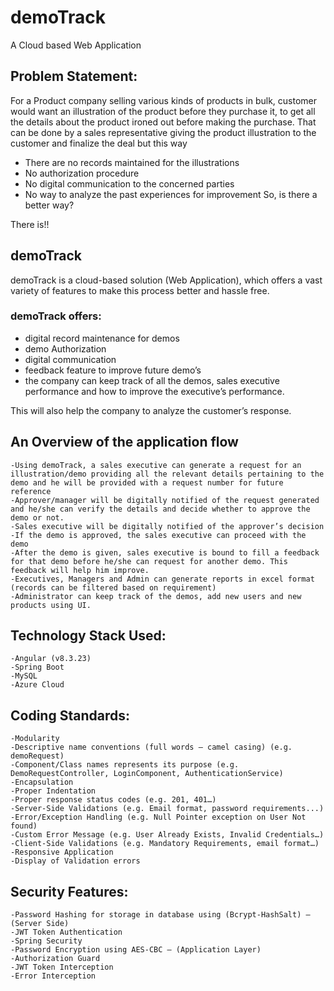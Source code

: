 # demoTrack
A Cloud based Web Application

## Problem Statement: 
For a Product company selling various kinds of products in bulk, customer would want an illustration of the product before they purchase it, to get all the details about the product ironed out before making the purchase.
That can be done by a sales representative giving the product illustration to the customer and finalize the deal but this way
- There are no records maintained for the illustrations
- No authorization procedure
- No digital communication to the concerned parties
- No way to analyze the past experiences for improvement
So, is there a better way?

There is!!

## demoTrack
demoTrack is a cloud-based solution (Web Application), which offers a vast variety of features to make this process better and hassle free.

### demoTrack offers:
- digital record maintenance for demos
- demo Authorization
- digital communication
- feedback feature to improve future demo’s
- the company can keep track of all the demos, sales executive performance and how to improve the executive’s performance.

This will also help the company to analyze the customer’s response.

## An Overview of the application flow

	-Using demoTrack, a sales executive can generate a request for an illustration/demo providing all the relevant details pertaining to the demo and he will be provided with a request number for future reference
	-Approver/manager will be digitally notified of the request generated and he/she can verify the details and decide whether to approve the demo or not.
	-Sales executive will be digitally notified of the approver’s decision
	-If the demo is approved, the sales executive can proceed with the demo
	-After the demo is given, sales executive is bound to fill a feedback for that demo before he/she can request for another demo. This feedback will help him improve.
	-Executives, Managers and Admin can generate reports in excel format (records can be filtered based on requirement)
	-Administrator can keep track of the demos, add new users and new products using UI.

## Technology Stack Used:
	-Angular (v8.3.23)
	-Spring Boot
	-MySQL
	-Azure Cloud

## Coding Standards: 

    -Modularity
    -Descriptive name conventions (full words – camel casing) (e.g. demoRequest)
    -Component/Class names represents its purpose (e.g. DemoRequestController, LoginComponent, AuthenticationService)
	-Encapsulation
    -Proper Indentation
    -Proper response status codes (e.g. 201, 401…)
	-Server-Side Validations (e.g. Email format, password requirements...)
    -Error/Exception Handling (e.g. Null Pointer exception on User Not found)
    -Custom Error Message (e.g. User Already Exists, Invalid Credentials…)
	-Client-Side Validations (e.g. Mandatory Requirements, email format…)
    -Responsive Application
    -Display of Validation errors

## Security Features: 

	-Password Hashing for storage in database using (Bcrypt-HashSalt) – (Server Side)
	-JWT Token Authentication
    -Spring Security
	-Password Encryption using AES-CBC – (Application Layer)
	-Authorization Guard
    -JWT Token Interception
    -Error Interception
